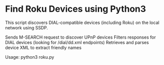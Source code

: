 # Find Roku Devices using Python3

This script discovers DIAL-compatible devices (including Roku) on the local network using SSDP.

Sends M-SEARCH request to discover UPnP devices
Filters responses for DIAL devices (looking for /dial/dd.xml endpoints)
Retrieves and parses device XML to extract friendly names

Usage: python3 roku.py
